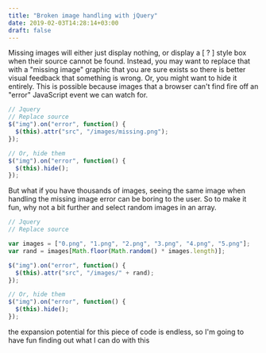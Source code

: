 ```yaml
---
title: "Broken image handling with jQuery"
date: 2019-02-03T14:28:14+03:00
draft: false
---
```


Missing images will either just display nothing, or display a [ ? ] style box when their source cannot be found. Instead, you may want to replace that with a "missing image" graphic that you are sure exists so there is better visual feedback that something is wrong. Or, you might want to hide it entirely. This is possible because images that a browser can't find fire off an "error" JavaScript event we can watch for.

```javascript
// Jquery
// Replace source
$("img").on("error", function() {
  $(this).attr("src", "/images/missing.png");
});

// Or, hide them
$("img").on("error", function() {
  $(this).hide();
});
```

But what if you have thousands of images, seeing the same image when handling the missing image error can be boring to the user. So to make it fun, why not a bit further and select random images in an array.

```javascript
// Jquery
// Replace source

var images = ["0.png", "1.png", "2.png", "3.png", "4.png", "5.png"];
var rand = images[Math.floor(Math.random() * images.length)];

$("img").on("error", function() {
  $(this).attr("src", "/images/" + rand);
});

// Or, hide them
$("img").on("error", function() {
  $(this).hide();
});
```

the expansion potential for this piece of code is endless, so I'm going to have fun finding out what I can do with this
